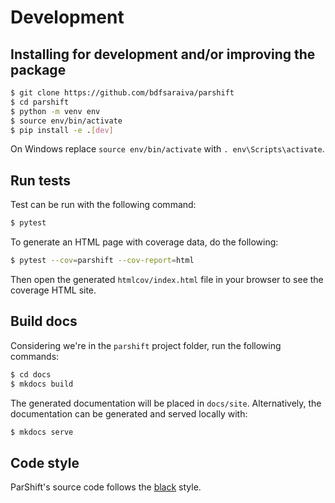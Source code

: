 # Development

## Installing for development and/or improving the package

```bash
$ git clone https://github.com/bdfsaraiva/parshift
$ cd parshift
$ python -m venv env
$ source env/bin/activate
$ pip install -e .[dev]
```

On Windows replace `source env/bin/activate` with `. env\Scripts\activate`.

## Run tests

Test can be run with the following command:

```bash
$ pytest
```

To generate an HTML page with coverage data, do the following:

```bash
$ pytest --cov=parshift --cov-report=html
```

Then open the generated `htmlcov/index.html` file in your browser to see the
coverage HTML site.

## Build docs

Considering we're in the `parshift` project folder, run the following commands:

```bash
$ cd docs
$ mkdocs build
```

The generated documentation will be placed in `docs/site`. Alternatively, the
documentation can be generated and served locally with:

```bash
$ mkdocs serve
```

## Code style

ParShift's source code follows the [black] style.

[black]: https://black.readthedocs.io/en/stable/
